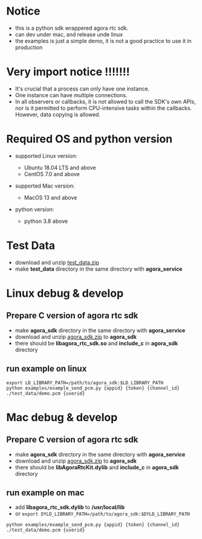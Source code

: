 # Notice
- this is a python sdk wrappered agora rtc sdk.
- can dev under mac, and release unde linux
- the examples is just a simple demo, it is not a good practice to use it in production
# Very import notice !!!!!!!
- It's crucial that a process can only have one instance.
- One instance can have multiple connections.
- In all observers or callbacks, it is not allowed to call the SDK's own APIs, nor is it permitted to perform   CPU-intensive tasks within the callbacks. However, data copying is allowed.

# Required OS and python version
- supported Linux version: 
  - Ubuntu 18.04 LTS and above
  - CentOS 7.0 and above
  
- supported Mac version:

  - MacOS 13 and above

- python version:
  - python 3.8 above

# Test Data
- download and unzip [test_data.zip](https://download.agora.io/demo/test/test_data_202409021506.zip)
- make **test_data** directory in the same directory with **agora_service**

# Linux debug & develop
## Prepare C version of agora rtc sdk

- make **agora_sdk** directory in the same directory with **agora_service**
- download and unzip [agora_sdk.zip](https://download.agora.io/sdk/release/agora_rtc_sdk_linux_v4.0.1_202409051524_333459.zip
) to **agora_sdk**
- there should be **libagora_rtc_sdk.so** and **include_c** in **agora_sdk** directory

## run example on linux
```
export LD_LIBRARY_PATH=/path/to/agora_sdk:$LD_LIBRARY_PATH
python examples/example_send_pcm.py {appid} {token} {channel_id} ./test_data/demo.pcm {userid}
```

# Mac debug & develop
## Prepare C version of agora rtc sdk
- make **agora_sdk** directory in the same directory with **agora_service**
- download and unzip [agora_sdk.zip](https://download.agora.io/sdk/release/agora_rtc_sdk_mac_20240902_320567.zip) to **agora_sdk**
- there should be **libAgoraRtcKit.dylib** and **include_c** in **agora_sdk** directory

## run example on mac

- add **libagora_rtc_sdk.dylib** to **/usr/local/lib**
- or  `export DYLD_LIBRARY_PATH=/path/to/agora_sdk:$DYLD_LIBRARY_PATH`

```
python examples/example_send_pcm.py {appid} {token} {channel_id} ./test_data/demo.pcm {userid}
```
